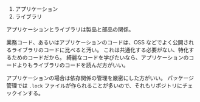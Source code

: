1. アプリケーション
2. ライブラリ

アプリケーションとライブラリは製品と部品の関係。

業務コード、あるいはアプリケーションのコードは、OSS などでよく公開されるライブラリのコードに比べると汚い。
これは共通化する必要がない、特化するためのコードだから。
綺麗なコードを学びたいなら、アプリケーションのコードよりもライブラリのコードを読んだ方がいい。

アプリケーションの場合は依存関係の管理を厳密にした方がいい。
パッケージ管理では `.lock` ファイルが作られることが多いので、それもリポジトリにチェックインする。
